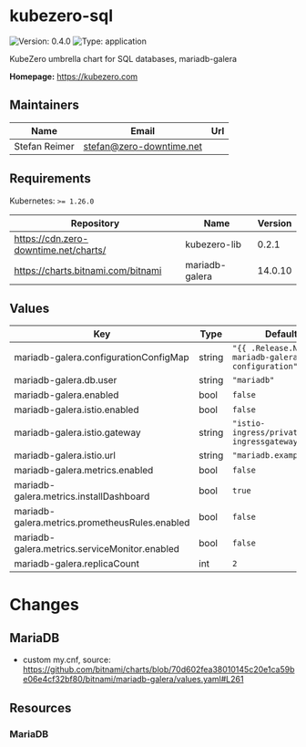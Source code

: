 # kubezero-sql

![Version: 0.4.0](https://img.shields.io/badge/Version-0.4.0-informational?style=flat-square) ![Type: application](https://img.shields.io/badge/Type-application-informational?style=flat-square)

KubeZero umbrella chart for SQL databases, mariadb-galera

**Homepage:** <https://kubezero.com>

## Maintainers

| Name | Email | Url |
| ---- | ------ | --- |
| Stefan Reimer | <stefan@zero-downtime.net> |  |

## Requirements

Kubernetes: `>= 1.26.0`

| Repository | Name | Version |
|------------|------|---------|
| https://cdn.zero-downtime.net/charts/ | kubezero-lib | 0.2.1 |
| https://charts.bitnami.com/bitnami | mariadb-galera | 14.0.10 |

## Values

| Key | Type | Default | Description |
|-----|------|---------|-------------|
| mariadb-galera.configurationConfigMap | string | `"{{ .Release.Name }}-mariadb-galera-configuration"` |  |
| mariadb-galera.db.user | string | `"mariadb"` |  |
| mariadb-galera.enabled | bool | `false` |  |
| mariadb-galera.istio.enabled | bool | `false` |  |
| mariadb-galera.istio.gateway | string | `"istio-ingress/private-ingressgateway"` |  |
| mariadb-galera.istio.url | string | `"mariadb.example.com"` |  |
| mariadb-galera.metrics.enabled | bool | `false` |  |
| mariadb-galera.metrics.installDashboard | bool | `true` |  |
| mariadb-galera.metrics.prometheusRules.enabled | bool | `false` |  |
| mariadb-galera.metrics.serviceMonitor.enabled | bool | `false` |  |
| mariadb-galera.replicaCount | int | `2` |  |

# Changes

## MariaDB
- custom my.cnf, source: https://github.com/bitnami/charts/blob/70d602fea38010145c20e1ca59be06e4cf32bf80/bitnami/mariadb-galera/values.yaml#L261

## Resources

### MariaDB

